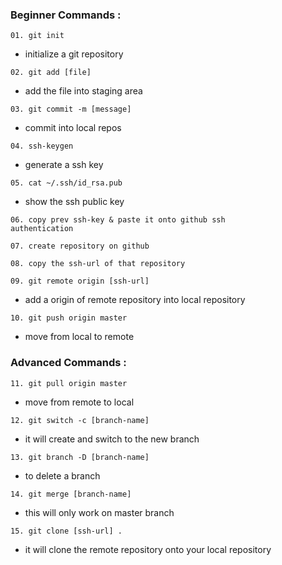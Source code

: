 ### Beginner Commands :

<code>01. git init</code>
- initialize a git repository
  
<code>02. git add [file]</code>
- add the file into staging area
  
<code>03. git commit -m [message]</code>
- commit into local repos
  
<code>04. ssh-keygen</code>
- generate a ssh key

<code>05. cat ~/.ssh/id_rsa.pub</code>
- show the ssh public key

<code>06. copy prev ssh-key & paste it onto github ssh authentication</code>

<code>07. create repository on github</code>

<code>08. copy the ssh-url of that repository</code>

<code>09. git remote origin [ssh-url]</code>
- add a origin of remote repository into local repository

<code>10. git push origin master</code>
- move from local to remote

### Advanced Commands :

<code>11. git pull origin master</code>
- move from remote to local

<code>12. git switch -c [branch-name]</code>
- it will create and switch to the new branch

<code>13. git branch -D [branch-name]</code>
- to delete a branch

<code>14. git merge [branch-name]</code>
- this will only work on master branch

<code>15. git clone [ssh-url] .</code>
- it will clone the remote repository onto your local repository
